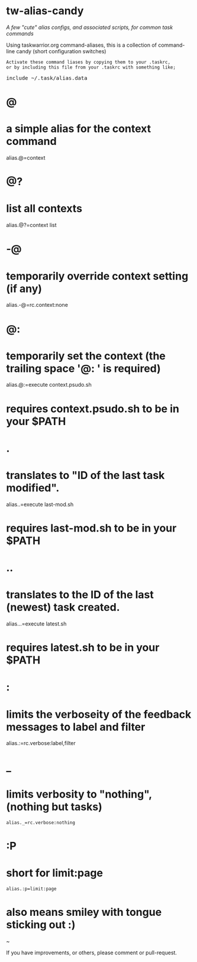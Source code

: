 # tw-alias-candy
_A few "cute" alias configs, and associated scripts, for common task commands_

Using taskwarrior.org command-aliases, this is a collection of command-line candy (short configuration switches)

    Activate these command liases by copying them to your .taskrc, 
    or by including this file from your .taskrc with something like;
<pre>
include ~/.task/alias.data
</pre>

#    @
# a simple alias for the context command
alias.@=context

#    @?
# list all contexts
alias.@?=context list

#    -@
# temporarily override context setting (if any)
alias.-@=rc.context:none

#    @:
# temporarily set the context (the trailing space '@: ' is required)
alias.@:=execute context.psudo.sh
# requires context.psudo.sh to be in your $PATH

#    .
# translates to "ID of the last task modified".
alias..=execute last-mod.sh
# requires last-mod.sh to be in your $PATH

#    ..
# translates to the ID of the last (newest) task created.
alias...=execute latest.sh
# requires latest.sh to be in your $PATH


#    :
# limits the verboseity of the feedback messages to label and filter
alias.:=rc.verbose:label,filter

#    _
# limits verbosity to "nothing", (nothing but tasks)

    alias._=rc.verbose:nothing

#    :P
# short for limit:page

    alias.:p=limit:page
# also means smiley with tongue sticking out :)
~                                                     

If you have improvements, or others, please comment or pull-request.
